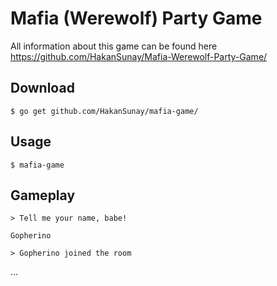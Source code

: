 # Mafia (Werewolf) Party Game
All information about this game can be found here https://github.com/HakanSunay/Mafia-Werewolf-Party-Game/

## Download
```$ go get github.com/HakanSunay/mafia-game/```

## Usage

```$ mafia-game```

## Gameplay
``` > Tell me your name, babe! ```

``` Gopherino ```

``` > Gopherino joined the room ```

...
